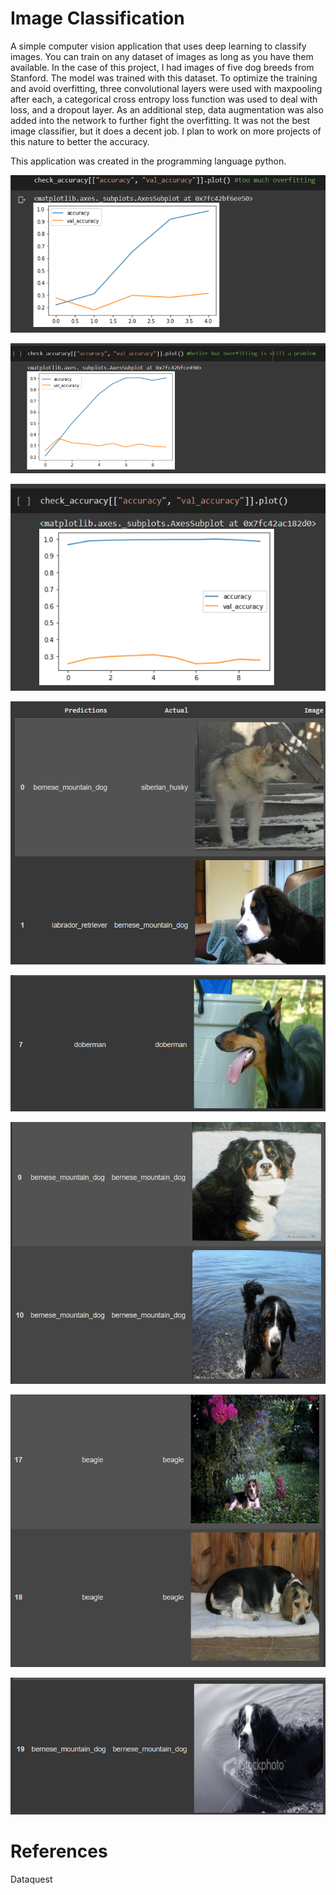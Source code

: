 # Image Classification

A simple computer vision application that uses deep learning to classify images. You can train on any dataset of images as long as you have them available. In the case of this project, I had images of five dog breeds from Stanford. The model was trained with this dataset. To optimize the training and avoid overfitting, three convolutional layers were used with maxpooling after each, a categorical cross entropy loss function was used to deal with loss, and a dropout layer. As an additional step, data augmentation was also added into the network to further fight the overfitting. It was not the best image classifier, but it does a decent job. I plan to work on more projects of this nature to better the accuracy.

This application was created in the programming language python.

![Screenshot](other_images/acc1.PNG)

![Screenshot](other_images/acc2.PNG)

![Screenshot](other_images/acc3.PNG)

![Screenshot](other_images/check1.PNG)

![Screenshot](other_images/check2.PNG)

![Screenshot](other_images/check3.PNG)

![Screenshot](other_images/check4.PNG)

![Screenshot](other_images/check5.PNG)

# References
Dataquest


